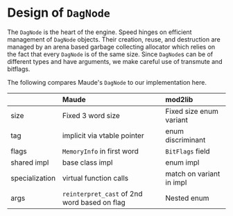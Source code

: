 # Design of `DagNode`

The `DagNode` is the heart of the engine. Speed hinges on efficient management of `DagNode` objects. Their creation,
reuse, and destruction are managed by an arena based garbage collecting allocator which relies on the fact that
every `DagNode` is of the same size. Since `DagNode`s can be of different types and have arguments, we make careful use
of transmute and bitflags.

The following compares Maude's `DagNode` to our implementation here.

|                | Maude                                        | mod2lib                  |
|:---------------|:---------------------------------------------|:-------------------------|
| size           | Fixed 3 word size                            | Fixed size enum variant  |
| tag            | implicit via vtable pointer                  | enum discriminant        |
| flags          | `MemoryInfo` in first word                   | `BitFlags` field         |
| shared impl    | base class impl                              | enum impl                |
| specialization | virtual function calls                       | match on variant in impl |
| args           | `reinterpret_cast` of 2nd word based on flag | Nested enum              |

